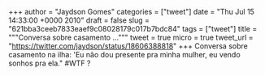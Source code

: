 
+++
author = "Jaydson Gomes"
categories = ["tweet"]
date = "Thu Jul 15 14:33:00 +0000 2010"
draft = false
slug = "621bba3ceeb7833eaef9c08028179c017b7bdc84"
tags = ["tweet"]
title = """Conversa sobre casamento ..."""
tweet = true
micro = true
tweet_url = "https://twitter.com/jaydson/status/18606388818"
+++
Conversa sobre casamento na ilha: 'Eu não dou presente pra minha mulher, eu vendo sonhos pra ela." #WTF ?
